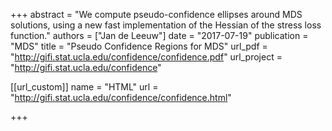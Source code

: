 +++
abstract = "We compute pseudo-confidence ellipses around MDS solutions, using a new fast implementation of the Hessian of the stress loss function."
authors = ["Jan de Leeuw"]
date = "2017-07-19"
publication = "MDS"
title = "Pseudo Confidence Regions for MDS"
url_pdf = "http://gifi.stat.ucla.edu/confidence/confidence.pdf"
url_project = "http://gifi.stat.ucla.edu/confidence"


[[url_custom]]
name = "HTML"
url = "http://gifi.stat.ucla.edu/confidence/confidence.html"

+++

